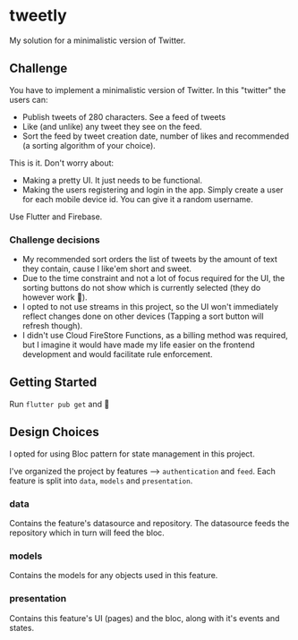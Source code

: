 # tweetly

My solution for a minimalistic version of Twitter.

## Challenge

You have to implement a minimalistic version of Twitter.
In this "twitter" the users can:
- Publish tweets of 280 characters. See a feed of tweets
- Like (and unlike) any tweet they see on the feed.
- Sort the feed by tweet creation date, number of likes and recommended (a sorting algorithm of your choice).

This is it. Don't worry about:
- Making a pretty UI. It just needs to be functional.
- Making the users registering and login in the app. Simply create a user for each mobile device id. You can give it a random username.

Use Flutter and Firebase.

### Challenge decisions

- My recommended sort orders the list of tweets by the amount of text they contain, cause I like'em short and sweet.
- Due to the time constraint and not a lot of focus required for the UI, the sorting buttons do not show which is currently selected (they do however work 👀).
- I opted to not use streams in this project, so the UI won't immediately reflect changes done on other devices (Tapping a sort button will refresh though).
- I didn't use Cloud FireStore Functions, as a billing method was required, but I imagine it would have made my life easier on the frontend development and would facilitate rule enforcement.

## Getting Started

Run `flutter pub get` and 🙏

## Design Choices

I opted for using Bloc pattern for state management in this project.

I've organized the project by features —> `authentication` and `feed`.
Each feature is split into `data`, `models` and `presentation`.

### data

Contains the feature's datasource and repository. The datasource feeds the repository which in turn will feed the bloc.

### models

Contains the models for any objects used in this feature.

### presentation

Contains this feature's UI (pages) and the bloc, along with it's events and states.
